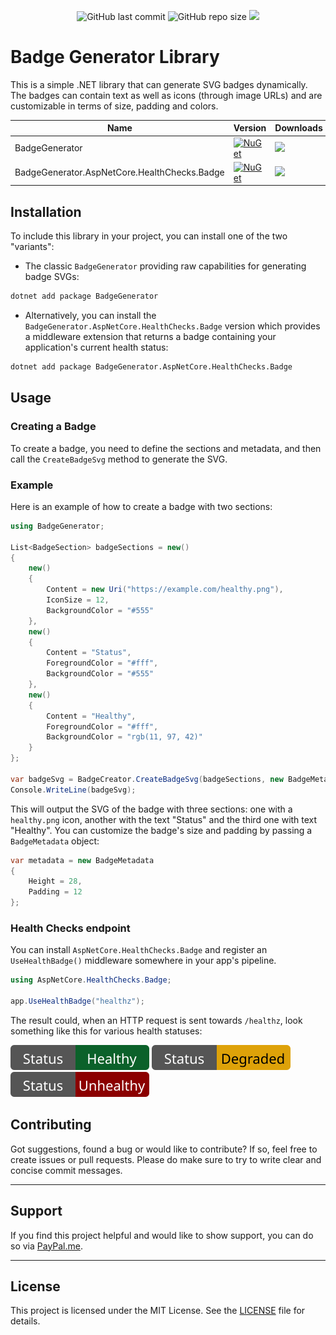 <p align="center">
  <img alt="GitHub last commit" src="https://img.shields.io/github/last-commit/armanossiloko/badge-generator">
  <img alt="GitHub repo size" src="https://img.shields.io/github/repo-size/armanossiloko/badge-generator">
  <a title="MIT License" target="_blank" href="https://licenses.nuget.org/MIT"><img src="https://img.shields.io/github/license/armanossiloko/badge-generator"></a>
</p>

# Badge Generator Library

This is a simple .NET library that can generate SVG badges dynamically. The badges can contain text as well as icons (through image URLs) and are customizable in terms of size, padding and colors.

| Name | Version | Downloads |
|---|---|---|
| BadgeGenerator | <a title="NuGet download" target="_blank" href="https://www.nuget.org/packages/BadgeGenerator"><img alt="NuGet" src="https://img.shields.io/nuget/v/BadgeGenerator"></a> | <a title="NuGet download" target="_blank" href="https://www.nuget.org/packages/BadgeGenerator"><img src="https://img.shields.io/nuget/dt/BadgeGenerator"></a> |
| BadgeGenerator.AspNetCore.HealthChecks.Badge | <a title="NuGet download" target="_blank" href="https://www.nuget.org/packages/BadgeGenerator.AspNetCore.HealthChecks.Badge"><img alt="NuGet" src="https://img.shields.io/nuget/v/BadgeGenerator.AspNetCore.HealthChecks.Badge"></a> | <a title="NuGet download" target="_blank" href="https://www.nuget.org/packages/BadgeGenerator.AspNetCore.HealthChecks.Badge"><img src="https://img.shields.io/nuget/dt/BadgeGenerator.AspNetCore.HealthChecks.Badge"></a> |

## Installation

To include this library in your project, you can install one of the two "variants":

- The classic `BadgeGenerator` providing raw capabilities for generating badge SVGs:
```bash
dotnet add package BadgeGenerator
```

- Alternatively, you can install the `BadgeGenerator.AspNetCore.HealthChecks.Badge` version which provides a middleware extension that returns a badge containing your application's current health status:
```bash
dotnet add package BadgeGenerator.AspNetCore.HealthChecks.Badge
```

## Usage

### Creating a Badge

To create a badge, you need to define the sections and metadata, and then call the `CreateBadgeSvg` method to generate the SVG.

### Example

Here is an example of how to create a badge with two sections:

```csharp
using BadgeGenerator;

List<BadgeSection> badgeSections = new()
{
    new()
    {
        Content = new Uri("https://example.com/healthy.png"),
        IconSize = 12,
        BackgroundColor = "#555"
    },
    new()
    {
        Content = "Status",
        ForegroundColor = "#fff",
        BackgroundColor = "#555"
    },
    new()
    {
        Content = "Healthy",
        ForegroundColor = "#fff",
        BackgroundColor = "rgb(11, 97, 42)"
    }
};

var badgeSvg = BadgeCreator.CreateBadgeSvg(badgeSections, new BadgeMetadata { Height = 20, Padding = 10 });
Console.WriteLine(badgeSvg);
```

This will output the SVG of the badge with three sections: one with a `healthy.png` icon, another with the text "Status" and the third one with text "Healthy". You can customize the badge's size and padding by passing a `BadgeMetadata` object:

```csharp
var metadata = new BadgeMetadata
{
    Height = 28,
    Padding = 12
};
```

### Health Checks endpoint

You can install `AspNetCore.HealthChecks.Badge` and register an `UseHealthBadge()` middleware somewhere in your app's pipeline.

```csharp
using AspNetCore.HealthChecks.Badge;

app.UseHealthBadge("healthz");
```

The result could, when an HTTP request is sent towards `/healthz`, look something like this for various health statuses:

<img alt="Healthy status badge" src="./img/healthy.svg">
<img alt="Degraded status badge" src="./img/degraded.svg">
<img alt="Unhealthy status badge" src="./img/unhealthy.svg">


## Contributing

Got suggestions, found a bug or would like to contribute? If so, feel free to create issues or pull requests.
Please do make sure to try to write clear and concise commit messages.

---

## Support
If you find this project helpful and would like to show support, you can do so via [PayPal.me](https://paypal.me/armanossiloko).

---

## License

This project is licensed under the MIT License. See the [LICENSE](LICENSE) file for details.
